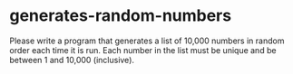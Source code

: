 # generates-random-numbers
Please write a program that generates a list of 10,000 numbers in random order each time it is run. Each number in the list must be unique and be between 1 and 10,000 (inclusive).

